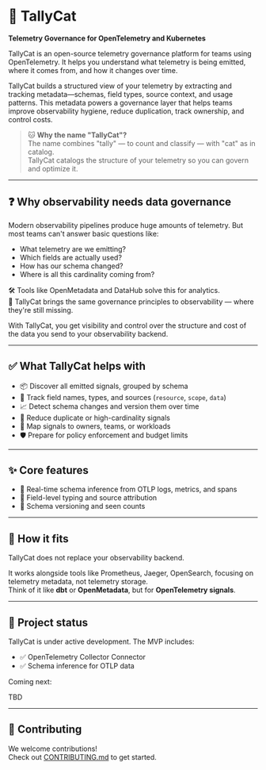 # 🐾 TallyCat

**Telemetry Governance for OpenTelemetry and Kubernetes**

TallyCat is an open-source telemetry governance platform for teams using OpenTelemetry. It helps you understand what telemetry is being emitted, where it comes from, and how it changes over time.

TallyCat builds a structured view of your telemetry by extracting and tracking metadata—schemas, field types, source context, and usage patterns. This metadata powers a governance layer that helps teams improve observability hygiene, reduce duplication, track ownership, and control costs.

> 🐱 **Why the name "TallyCat"?**  
> The name combines "tally" — to count and classify — with "cat" as in catalog.  
> TallyCat catalogs the structure of your telemetry so you can govern and optimize it.

---

## ❓ Why observability needs data governance

Modern observability pipelines produce huge amounts of telemetry. But most teams can't answer basic questions like:

- What telemetry are we emitting?
- Which fields are actually used?
- How has our schema changed?
- Where is all this cardinality coming from?

🛠️ Tools like OpenMetadata and DataHub solve this for analytics.  
🔎 TallyCat brings the same governance principles to observability — where they're still missing.

With TallyCat, you get visibility and control over the structure and cost of the data you send to your observability backend.

---

## ✅ What TallyCat helps with

- 📦 Discover all emitted signals, grouped by schema
- 🔬 Track field names, types, and sources (`resource`, `scope`, `data`)
- 📈 Detect schema changes and version them over time
- 🧹 Reduce duplicate or high-cardinality signals
- 👥 Map signals to owners, teams, or workloads
- 🛡️ Prepare for policy enforcement and budget limits

---

## ✨ Core features

- 🧠 Real-time schema inference from OTLP logs, metrics, and spans
- 🧾 Field-level typing and source attribution
- 🔁 Schema versioning and seen counts

---

## 🧭 How it fits

TallyCat does not replace your observability backend.

It works alongside tools like Prometheus, Jaeger, OpenSearch, focusing on telemetry metadata, not telemetry storage.  
Think of it like **dbt** or **OpenMetadata**, but for **OpenTelemetry signals**.

---

## 🚧 Project status

TallyCat is under active development. The MVP includes:

- ✅ OpenTelemetry Collector Connector
- ✅ Schema inference for OTLP data

Coming next:

TBD

---

## 🤝 Contributing

We welcome contributions!  
Check out [CONTRIBUTING.md](CONTRIBUTING.md) to get started.